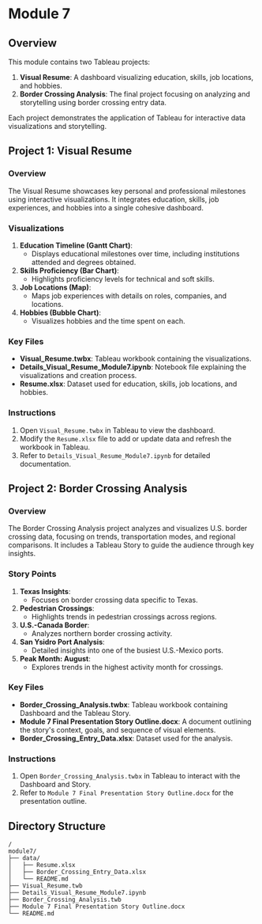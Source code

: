 # Module 7

## Overview
This module contains two Tableau projects:
1. **Visual Resume**: A dashboard visualizing education, skills, job locations, and hobbies.
2. **Border Crossing Analysis**: The final project focusing on analyzing and storytelling using border crossing entry data.

Each project demonstrates the application of Tableau for interactive data visualizations and storytelling.

## Project 1: Visual Resume

### Overview
The Visual Resume showcases key personal and professional milestones using interactive visualizations. It integrates education, skills, job experiences, and hobbies into a single cohesive dashboard.

### Visualizations
1. **Education Timeline (Gantt Chart)**:
   - Displays educational milestones over time, including institutions attended and degrees obtained.
2. **Skills Proficiency (Bar Chart)**:
   - Highlights proficiency levels for technical and soft skills.
3. **Job Locations (Map)**:
   - Maps job experiences with details on roles, companies, and locations.
4. **Hobbies (Bubble Chart)**:
   - Visualizes hobbies and the time spent on each.

### Key Files
- **Visual_Resume.twbx**: Tableau workbook containing the visualizations.
- **Details_Visual_Resume_Module7.ipynb**: Notebook file explaining the visualizations and creation process.
- **Resume.xlsx**: Dataset used for education, skills, job locations, and hobbies.

### Instructions
1. Open `Visual_Resume.twbx` in Tableau to view the dashboard.
2. Modify the `Resume.xlsx` file to add or update data and refresh the workbook in Tableau.
3. Refer to `Details_Visual_Resume_Module7.ipynb` for detailed documentation.

## Project 2: Border Crossing Analysis

### Overview
The Border Crossing Analysis project analyzes and visualizes U.S. border crossing data, focusing on trends, transportation modes, and regional comparisons. It includes a Tableau Story to guide the audience through key insights.

### Story Points
1. **Texas Insights**:
   - Focuses on border crossing data specific to Texas.
2. **Pedestrian Crossings**:
   - Highlights trends in pedestrian crossings across regions.
3. **U.S.-Canada Border**:
   - Analyzes northern border crossing activity.
4. **San Ysidro Port Analysis**:
   - Detailed insights into one of the busiest U.S.-Mexico ports.
5. **Peak Month: August**:
   - Explores trends in the highest activity month for crossings.

### Key Files
- **Border_Crossing_Analysis.twbx**: Tableau workbook containing Dashboard and the Tableau Story.
- **Module 7 Final Presentation Story Outline.docx**: A document outlining the story's context, goals, and sequence of visual elements.
- **Border_Crossing_Entry_Data.xlsx**: Dataset used for the analysis.

### Instructions
1. Open `Border_Crossing_Analysis.twbx` in Tableau to interact with the Dashboard and Story.
2. Refer to `Module 7 Final Presentation Story Outline.docx` for the presentation outline.

## Directory Structure
```
/
module7/
├── data/
│   ├── Resume.xlsx
│   ├── Border_Crossing_Entry_Data.xlsx
│   └── README.md
├── Visual_Resume.twb
├── Details_Visual_Resume_Module7.ipynb
├── Border_Crossing_Analysis.twb
├── Module 7 Final Presentation Story Outline.docx
└── README.md
```
